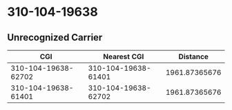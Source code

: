 # 310-104-19638
## Unrecognized Carrier


| CGI | Nearest CGI | Distance |
|-----|-------------|----------|
| 310-104-19638-62702 | 310-104-19638-61401 | 1961.87365676 |
| 310-104-19638-61401 | 310-104-19638-62702 | 1961.87365676 |
